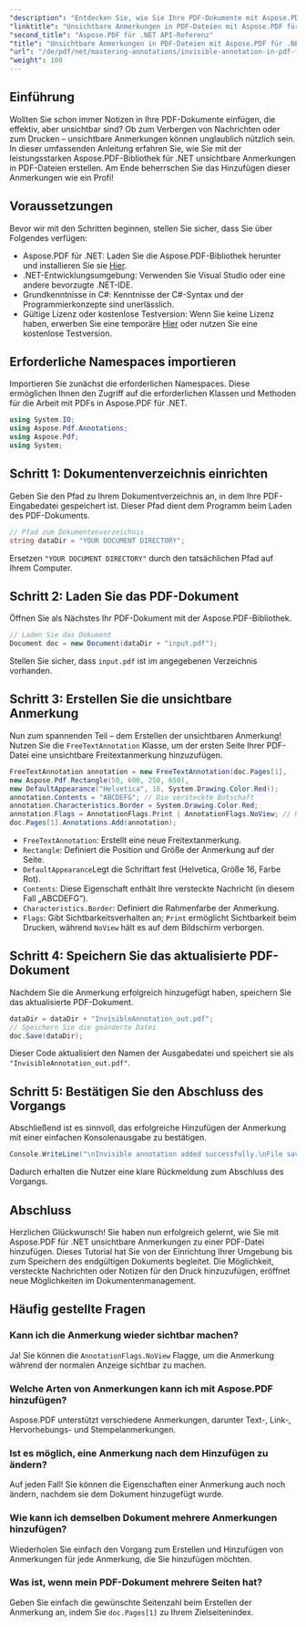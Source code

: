 ```yaml
---
"description": "Entdecken Sie, wie Sie Ihre PDF-Dokumente mit Aspose.PDF für .NET mit unsichtbaren Anmerkungen aufwerten. Dieses umfassende Tutorial führt Sie durch den Prozess der Erstellung effektiver und dennoch diskreter Notizen in Ihren PDFs."
"linktitle": "Unsichtbare Anmerkungen in PDF-Dateien mit Aspose.PDF für .NET"
"second_title": "Aspose.PDF für .NET API-Referenz"
"title": "Unsichtbare Anmerkungen in PDF-Dateien mit Aspose.PDF für .NET"
"url": "/de/pdf/net/mastering-annotations/invisible-annotation-in-pdf-file/"
"weight": 100
---
```


## Einführung

Wollten Sie schon immer Notizen in Ihre PDF-Dokumente einfügen, die effektiv, aber unsichtbar sind? Ob zum Verbergen von Nachrichten oder zum Drucken – unsichtbare Anmerkungen können unglaublich nützlich sein. In dieser umfassenden Anleitung erfahren Sie, wie Sie mit der leistungsstarken Aspose.PDF-Bibliothek für .NET unsichtbare Anmerkungen in PDF-Dateien erstellen. Am Ende beherrschen Sie das Hinzufügen dieser Anmerkungen wie ein Profi!

## Voraussetzungen

Bevor wir mit den Schritten beginnen, stellen Sie sicher, dass Sie über Folgendes verfügen:

- Aspose.PDF für .NET: Laden Sie die Aspose.PDF-Bibliothek herunter und installieren Sie sie [Hier](https://releases.aspose.com/pdf/net/).
- .NET-Entwicklungsumgebung: Verwenden Sie Visual Studio oder eine andere bevorzugte .NET-IDE.
- Grundkenntnisse in C#: Kenntnisse der C#-Syntax und der Programmierkonzepte sind unerlässlich.
- Gültige Lizenz oder kostenlose Testversion: Wenn Sie keine Lizenz haben, erwerben Sie eine temporäre [Hier](https://purchase.aspose.com/temporary-license/) oder nutzen Sie eine kostenlose Testversion.

## Erforderliche Namespaces importieren

Importieren Sie zunächst die erforderlichen Namespaces. Diese ermöglichen Ihnen den Zugriff auf die erforderlichen Klassen und Methoden für die Arbeit mit PDFs in Aspose.PDF für .NET.

```csharp
using System.IO;
using Aspose.Pdf.Annotations;
using Aspose.Pdf;
using System;
```

## Schritt 1: Dokumentenverzeichnis einrichten

Geben Sie den Pfad zu Ihrem Dokumentverzeichnis an, in dem Ihre PDF-Eingabedatei gespeichert ist. Dieser Pfad dient dem Programm beim Laden des PDF-Dokuments.

```csharp
// Pfad zum Dokumentenverzeichnis
string dataDir = "YOUR DOCUMENT DIRECTORY";
```

Ersetzen `"YOUR DOCUMENT DIRECTORY"` durch den tatsächlichen Pfad auf Ihrem Computer.

## Schritt 2: Laden Sie das PDF-Dokument

Öffnen Sie als Nächstes Ihr PDF-Dokument mit der Aspose.PDF-Bibliothek.

```csharp
// Laden Sie das Dokument
Document doc = new Document(dataDir + "input.pdf");
```

Stellen Sie sicher, dass `input.pdf` ist im angegebenen Verzeichnis vorhanden.

## Schritt 3: Erstellen Sie die unsichtbare Anmerkung

Nun zum spannenden Teil – dem Erstellen der unsichtbaren Anmerkung! Nutzen Sie die `FreeTextAnnotation` Klasse, um der ersten Seite Ihrer PDF-Datei eine unsichtbare Freitextanmerkung hinzuzufügen.

```csharp
FreeTextAnnotation annotation = new FreeTextAnnotation(doc.Pages[1], 
new Aspose.Pdf.Rectangle(50, 600, 250, 650), 
new DefaultAppearance("Helvetica", 16, System.Drawing.Color.Red));
annotation.Contents = "ABCDEFG"; // Die versteckte Botschaft
annotation.Characteristics.Border = System.Drawing.Color.Red;
annotation.Flags = AnnotationFlags.Print | AnnotationFlags.NoView; // Unsichtbar auf dem Bildschirm
doc.Pages[1].Annotations.Add(annotation);
```

- `FreeTextAnnotation`: Erstellt eine neue Freitextanmerkung.
- `Rectangle`: Definiert die Position und Größe der Anmerkung auf der Seite.
- `DefaultAppearance`Legt die Schriftart fest (Helvetica, Größe 16, Farbe Rot).
- `Contents`: Diese Eigenschaft enthält Ihre versteckte Nachricht (in diesem Fall „ABCDEFG“).
- `Characteristics.Border`: Definiert die Rahmenfarbe der Anmerkung.
- `Flags`: Gibt Sichtbarkeitsverhalten an; `Print` ermöglicht Sichtbarkeit beim Drucken, während `NoView` hält es auf dem Bildschirm verborgen.

## Schritt 4: Speichern Sie das aktualisierte PDF-Dokument

Nachdem Sie die Anmerkung erfolgreich hinzugefügt haben, speichern Sie das aktualisierte PDF-Dokument.

```csharp
dataDir = dataDir + "InvisibleAnnotation_out.pdf";
// Speichern Sie die geänderte Datei
doc.Save(dataDir);
```

Dieser Code aktualisiert den Namen der Ausgabedatei und speichert sie als `"InvisibleAnnotation_out.pdf"`.

## Schritt 5: Bestätigen Sie den Abschluss des Vorgangs

Abschließend ist es sinnvoll, das erfolgreiche Hinzufügen der Anmerkung mit einer einfachen Konsolenausgabe zu bestätigen.

```csharp
Console.WriteLine("\nInvisible annotation added successfully.\nFile saved at " + dataDir);
```

Dadurch erhalten die Nutzer eine klare Rückmeldung zum Abschluss des Vorgangs.

## Abschluss

Herzlichen Glückwunsch! Sie haben nun erfolgreich gelernt, wie Sie mit Aspose.PDF für .NET unsichtbare Anmerkungen zu einer PDF-Datei hinzufügen. Dieses Tutorial hat Sie von der Einrichtung Ihrer Umgebung bis zum Speichern des endgültigen Dokuments begleitet. Die Möglichkeit, versteckte Nachrichten oder Notizen für den Druck hinzuzufügen, eröffnet neue Möglichkeiten im Dokumentenmanagement.

## Häufig gestellte Fragen

### Kann ich die Anmerkung wieder sichtbar machen?
Ja! Sie können die `AnnotationFlags.NoView` Flagge, um die Anmerkung während der normalen Anzeige sichtbar zu machen.

### Welche Arten von Anmerkungen kann ich mit Aspose.PDF hinzufügen?
Aspose.PDF unterstützt verschiedene Anmerkungen, darunter Text-, Link-, Hervorhebungs- und Stempelanmerkungen.

### Ist es möglich, eine Anmerkung nach dem Hinzufügen zu ändern?
Auf jeden Fall! Sie können die Eigenschaften einer Anmerkung auch noch ändern, nachdem sie dem Dokument hinzugefügt wurde.

### Wie kann ich demselben Dokument mehrere Anmerkungen hinzufügen?
Wiederholen Sie einfach den Vorgang zum Erstellen und Hinzufügen von Anmerkungen für jede Anmerkung, die Sie hinzufügen möchten.

### Was ist, wenn mein PDF-Dokument mehrere Seiten hat?
Geben Sie einfach die gewünschte Seitenzahl beim Erstellen der Anmerkung an, indem Sie `doc.Pages[1]` zu Ihrem Zielseitenindex.